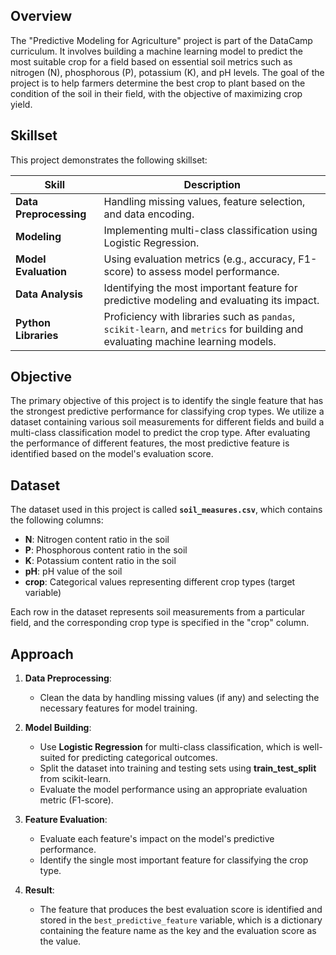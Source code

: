 ## Overview

The "Predictive Modeling for Agriculture" project is part of the DataCamp curriculum. It involves building a machine learning model to predict the most suitable crop for a field based on essential soil metrics such as nitrogen (N), phosphorous (P), potassium (K), and pH levels. The goal of the project is to help farmers determine the best crop to plant based on the condition of the soil in their field, with the objective of maximizing crop yield.

## Skillset

This project demonstrates the following skillset:

| **Skill**                | **Description**                                                                 |
|--------------------------|---------------------------------------------------------------------------------|
| **Data Preprocessing**    | Handling missing values, feature selection, and data encoding.                  |
| **Modeling**              | Implementing multi-class classification using Logistic Regression.              |
| **Model Evaluation**      | Using evaluation metrics (e.g., accuracy, F1-score) to assess model performance.|
| **Data Analysis**         | Identifying the most important feature for predictive modeling and evaluating its impact. |
| **Python Libraries**      | Proficiency with libraries such as `pandas`, `scikit-learn`, and `metrics` for building and evaluating machine learning models. |

## Objective

The primary objective of this project is to identify the single feature that has the strongest predictive performance for classifying crop types. We utilize a dataset containing various soil measurements for different fields and build a multi-class classification model to predict the crop type. After evaluating the performance of different features, the most predictive feature is identified based on the model's evaluation score.

## Dataset

The dataset used in this project is called **`soil_measures.csv`**, which contains the following columns:

- **N**: Nitrogen content ratio in the soil
- **P**: Phosphorous content ratio in the soil
- **K**: Potassium content ratio in the soil
- **pH**: pH value of the soil
- **crop**: Categorical values representing different crop types (target variable)

Each row in the dataset represents soil measurements from a particular field, and the corresponding crop type is specified in the "crop" column.

## Approach

1. **Data Preprocessing**:
   - Clean the data by handling missing values (if any) and selecting the necessary features for model training.

2. **Model Building**:
   - Use **Logistic Regression** for multi-class classification, which is well-suited for predicting categorical outcomes.
   - Split the dataset into training and testing sets using **train_test_split** from scikit-learn.
   - Evaluate the model performance using an appropriate evaluation metric (F1-score).

3. **Feature Evaluation**:
   - Evaluate each feature's impact on the model's predictive performance.
   - Identify the single most important feature for classifying the crop type.

4. **Result**:
   - The feature that produces the best evaluation score is identified and stored in the `best_predictive_feature` variable, which is a dictionary containing the feature name as the key and the evaluation score as the value.
